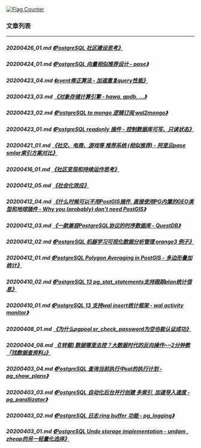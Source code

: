 <a rel="nofollow" href="http://info.flagcounter.com/h9V1"  ><img src="http://s03.flagcounter.com/count/h9V1/bg_FFFFFF/txt_000000/border_CCCCCC/columns_2/maxflags_12/viewers_0/labels_0/pageviews_0/flags_0/"  alt="Flag Counter"  border="0"  ></a>  
  
### 文章列表  
----  
##### 20200426_01.md   [《PostgreSQL 社区建设思考》](20200426_01.md)  
##### 20200424_01.md   [《PostgreSQL 向量相似推荐设计 - pase》](20200424_01.md)  
##### 20200423_04.md   [《event修正算法 - 加速重复query性能》](20200423_04.md)  
##### 20200423_03.md   [《对象存储计算引擎 - hawq, gpdb, ...》](20200423_03.md)  
##### 20200423_02.md   [《PostgreSQL to mongo 逻辑订阅 wal2mongo》](20200423_02.md)  
##### 20200423_01.md   [《PostgreSQL readonly 插件 - 控制数据库可写、只读状态》](20200423_01.md)  
##### 20200421_01.md   [《社交、电商、游戏等 推荐系统 (相似推荐) - 阿里云pase smlar索引方案对比》](20200421_01.md)  
##### 20200416_01.md   [《社区变现和持续运作思考》](20200416_01.md)  
##### 20200412_05.md   [《社会化效应》](20200412_05.md)  
##### 20200412_04.md   [《什么时候可以不用PostGIS插件, 直接使用PG内置的GEO类型和地球插件 - Why you (probably) don't need PostGIS》](20200412_04.md)  
##### 20200412_03.md   [《一款兼容PostgreSQL协议的时序数据库 - QuestDB》](20200412_03.md)  
##### 20200412_02.md   [《PostgreSQL 机器学习可视化数据分析管理 orange3 例子》](20200412_02.md)  
##### 20200412_01.md   [《PostgreSQL Polygon Averaging in PostGIS - 多边形叠加统计》](20200412_01.md)  
##### 20200410_02.md   [《PostgreSQL 13 pg_stat_statements支持跟踪plan统计信息》](20200410_02.md)  
##### 20200410_01.md   [《PostgreSQL 13 支持wal insert统计框架 - wal activity monitor》](20200410_01.md)  
##### 20200408_01.md   [《为什么pgpool sr_check_password为空也能认证成功》](20200408_01.md)  
##### 20200404_08.md   [《[转载] 数据哪里去挖？大数据时代的反向操作~~2分钟教『找数据查资料』》](20200404_08.md)  
##### 20200403_04.md   [《PostgreSQL 查询当前执行中sql的执行计划 - pg_show_plans》](20200403_04.md)  
##### 20200403_03.md   [《PostgreSQL 自动化后台并行创建 多索引, 加速导入速度 - pg_parallizator》](20200403_03.md)  
##### 20200403_02.md   [《PostgreSQL 日志 ring buffer 功能 - pg_logging》](20200403_02.md)  
##### 20200403_01.md   [《PostgreSQL Undo storage implementation - undam , zheap的另一轻量化选择》](20200403_01.md)  
